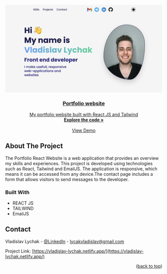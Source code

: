 <a name="readme-top"></a>

<br />
<div align="center">
  <a href="https://vladislav-lychak.netlify.app/" target='_blank'>
    <img src="./src/assets/portfolio.png" alt="Logo" width='900'>

<h3 align="center">Portfolio website</h3>

  <p align="center">
    My portfolio website built with React JS and Tailwind
    <br />
    <a href="https://github.com/LychakVlad/portfolio-react-website"><strong>Explore the code »</strong></a>
    <br />
    <br />
    <a href="https://vladislav-lychak.netlify.app/">View Demo</a>
  </p>
</div>

<!-- ABOUT THE PROJECT -->

## About The Project

The Portfolio React Website is a web application that provides an overview my skills and experiences. This project is developed using technologies such as React, Tailwind and EmailJS. The application is responsive, which means it can be accessed from any device.The contact page includes a form that allows visitors to send messages to the developer.

### Built With

- REACT JS
- TAILWIND
- EmailJS

## Contact

Vladislav Lychak - [@LinkedIn](https://www.linkedin.com/in/vladislav-lychak/) - lycakvladislav@gmail.com

Project Link: [https://vladislav-lychak.netlify.app/](https://vladislav-lychak.netlify.app/)

<p align="right">(<a href="#readme-top">back to top</a>)</p>

<!-- MARKDOWN LINKS & IMAGES -->
<!-- https://www.markdownguide.org/basic-syntax/#reference-style-links -->

[React.js]: https://img.shields.io/badge/React-20232A?style=for-the-badge&logo=react&logoColor=61DAFB
[React-url]: https://reactjs.org/
